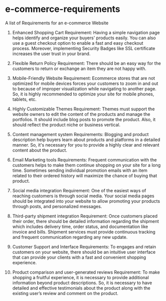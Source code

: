 # e-commerce-requirements
A list of Requirements for an e-commerce Website
1. Enhanced Shopping Cart 
Requirement: Having a simple navigation page helps identify and organize your buyers' products easily. You can also use a guest checkout option to enable a fast and easy checkout process. Moreover, implementing Security Badges like SSL certificate increases the user trust in your brand. 


2. Flexible Return Policy 
Requirement: There should be an easy way for the customers to return or exchange an item they are not happy with. 



3. Mobile-Friendly Website 
Requirement: Ecommerce stores that are not optimized for mobile devices forces your customers to zoom in and out to because of improper visualization while navigating to another page. So, it is highly recommended to optimize your site for mobile phones, tablets, etc. 

4. Highly Customizable Themes 
Requirement: Themes must support the website owners to edit the content of the products and manage the portfolios. It should include blog posts to promote the product. Also, it should reflect the product niche or business vertical. 


5. Content management system
Requirements: Blogging and product description help buyers learn about products and platforms in a detailed manner. So, it's necessary for you to provide a highly clear and relevant content about the product. 


6. Email Marketing tools 
Requirements: Frequent communication with the customers helps to make them continue shopping on your site for a long time. Sometimes sending individual promotion emails with an item related to their ordered history will maximize the chance of buying that product. 


7. Social media integration 
Requirement: One of the easiest ways of reaching customers is through social media. Your social media pages should be integrated into your website to allow promoting your products through posts, and personalized messages.  



8. Third-party shipment integration 
Requirement: Once customers placed their order, there should be detailed information regarding the shipment which includes delivery time, order status, and documentation like invoice and bills. Shipment services must provide continuous tracking and frequent communication regarding any new update. 



9. Customer Support and Interface 
Requirements: To engages and retain customers on your website, there should be an intuitive user interface that can provide your clients with a fast and convenient shopping experience. 



10. Product comparison and user-generated reviews 
Requirement: To make shopping a fruitful experience, it is necessary to provide additional information beyond product descriptions. So, it is necessary to have detailed and effective testimonials about the product along with the existing user’s review and comment on the product. 




